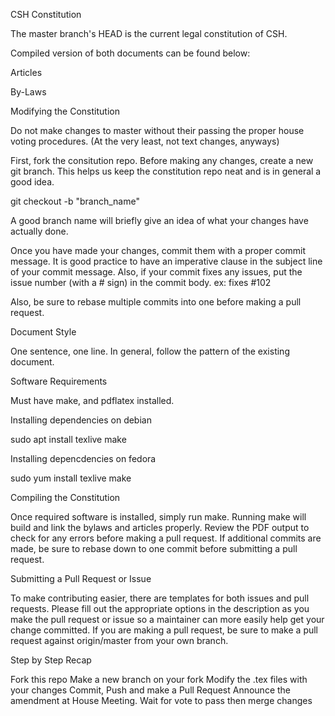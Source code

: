 CSH Constitution

The master branch's HEAD is the current legal constitution of CSH.

Compiled version of both documents can be found below:

Articles

By-Laws

Modifying the Constitution

Do not make changes to master without their passing the proper house voting procedures. (At the very least, not text changes, anyways)

First, fork the consitution repo. Before making any changes, create a new git branch.
This helps us keep the constitution repo neat and is in general a good idea.

git checkout -b "branch_name"

A good branch name will briefly give an idea of what your changes have actually done.

Once you have made your changes, commit them with a proper commit message.
It is good practice to have an imperative clause in the subject line of your commit message.
Also, if your commit fixes any issues, put the issue number (with a # sign) in the commit body. ex: fixes #102

Also, be sure to rebase multiple commits into one before making a pull request.

Document Style

One sentence, one line. In general, follow the pattern of the existing document.

Software Requirements

Must have make, and pdflatex installed.

Installing dependencies on debian

sudo apt install texlive make

Installing depencdencies on fedora

sudo yum install texlive make

Compiling the Constitution

Once required software is installed, simply run make. Running make will build and link the bylaws and articles properly.
Review the PDF output to check for any errors before making a pull request. If additional commits are made, be sure to rebase down to one commit before submitting a pull request.

Submitting a Pull Request or Issue

To make contributing easier, there are templates for both issues and pull requests. Please fill out the appropriate options in the description as you make the pull request or issue so a maintainer can more easily help get your change committed. If you are making a pull request, be sure to make a pull request against origin/master from your own branch.

Step by Step Recap

Fork this repo
Make a new branch on your fork
Modify the .tex files with your changes
Commit, Push and make a Pull Request
Announce the amendment at House Meeting.
Wait for vote to pass then merge changes

